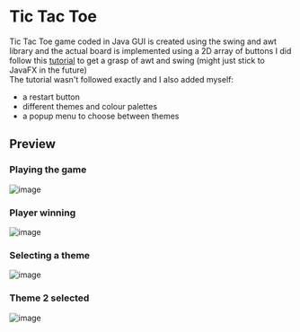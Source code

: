 # Tic Tac Toe
Tic Tac Toe game coded in Java
GUI is created using the swing and awt library and the actual board is implemented using a 2D array of buttons
I did follow this [tutorial](https://www.youtube.com/watch?v=Nc77ymnm8Ss) to get a grasp of awt and swing (might just stick to JavaFX in the future)  
The tutorial wasn't followed exactly and I also added myself:
- a restart button
- different themes and colour palettes
- a popup menu to choose between themes
## Preview
### **Playing the game**
![image](https://github.com/LeapInui/tictactoe/assets/165159531/f1fc297f-0f21-461b-82fd-e58b3ad4c445)
### **Player winning**  
![image](https://github.com/LeapInui/tictactoe/assets/165159531/92d85534-26c8-46ea-8c54-c539cc1fafac)
### Selecting a theme
![image](https://github.com/LeapInui/tictactoe/assets/165159531/b60d3080-7b84-4ba1-addc-0737866dbd80)
### Theme 2 selected
![image](https://github.com/LeapInui/tictactoe/assets/165159531/78a92a05-a40e-4e85-96ab-9d1f29d51fb8)
